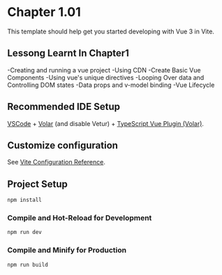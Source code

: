 # Chapter 1.01

This template should help get you started developing with Vue 3 in Vite.

## Lessong Learnt In Chapter1
-Creating and running a vue project
-Using CDN
-Create Basic Vue Components
-Using vue's unique directives
-Looping Over data and Controlling DOM states
-Data props and v-model binding
-Vue Lifecycle

## Recommended IDE Setup

[VSCode](https://code.visualstudio.com/) + [Volar](https://marketplace.visualstudio.com/items?itemName=Vue.volar) (and disable Vetur) + [TypeScript Vue Plugin (Volar)](https://marketplace.visualstudio.com/items?itemName=Vue.vscode-typescript-vue-plugin).

## Customize configuration

See [Vite Configuration Reference](https://vitejs.dev/config/).

## Project Setup

```sh
npm install
```

### Compile and Hot-Reload for Development

```sh
npm run dev
```

### Compile and Minify for Production

```sh
npm run build
```
